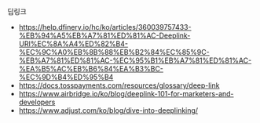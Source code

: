 딥링크
- https://help.dfinery.io/hc/ko/articles/360039757433-%EB%94%A5%EB%A7%81%ED%81%AC-Deeplink-URI%EC%8A%A4%ED%82%B4-%EC%9C%A0%EB%8B%88%EB%B2%84%EC%85%9C-%EB%A7%81%ED%81%AC-%EC%95%B1%EB%A7%81%ED%81%AC-%EA%B5%AC%EB%B6%84%EA%B3%BC-%EC%9D%B4%ED%95%B4
- https://docs.tosspayments.com/resources/glossary/deep-link
- https://www.airbridge.io/ko/blog/deeplink-101-for-marketers-and-developers
- https://www.adjust.com/ko/blog/dive-into-deeplinking/